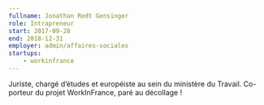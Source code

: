 ```yaml
---
fullname: Jonathan Redt Gensinger
role: Intrapreneur
start: 2017-09-28
end: 2018-12-31
employer: admin/affaires-sociales
startups:
    - workinfrance
---
```


Juriste, chargé d’études et européiste au sein du ministère du Travail. Co-porteur du projet WorkInFrance, paré au décollage !
